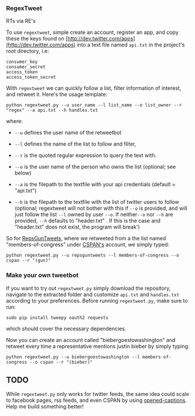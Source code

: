 ### RegexTweet ###
RTs via RE's

To use `regextweet`, simple create an account, register an app, and copy these the keys found on [http://dev.twitter.com/apps](http://dev.twitter.com/apps) into a text file named `api.txt` in the project's root directory, i.e:
```
consumer_key
consumer_secret
access_token
access_token_secret
```

With `regextweet` we can quickly follow a list, filter information of interest, and retweet it. Here's the usage template:

```
python regextweet.py --u user_name --l list_name --o list_owner --r "regex" --a api.txt --h handles.txt
```

where:

* `--u` defines the user name of the retweetbot
* `--l` defines the name of the list to follow and filter,
* `--r` is the quoted regular expression to query the text with.
* `--o` is the user name of the person who owns the list (optional; see below)
* `--a` is the filepath to the textfile with your api credentials (default = "api.txt")

* `--h` is the filepath to the textfile with the list of twitter users to follow (optional; regextweet will not bother with this if `--o` is provided, and will just follow the list `--l` owned by user `--o`.  If neither`--o` nor `--h` are provided, `--h` defaults to "header.txt" . If this is the case and "header.txt" does not exist, the program will break')


So for [RepsGunTweets](http://twitter.com/RepsGunTweets), where we retweeted from a the list named "members-of-congress" under [CSPAN's](http://www.twitter.com/cspan) account, we simply typed:

```
python regextweet.py --u repsguntweets --l members-of-congress --o cspan --r "(gun)"
```


### Make your own tweetbot

If you want to try out `regextweet.py` simply download the repository,  navigate to the extracted folder and customize `api.txt` and `handles.txt` according to your preferences.  Before running `regextweet.py`, make sure to run:

```
sudo pip install tweepy oauth2 requests
```

which should cover the necessary dependencies.

Now you can create an account called "biebergoestowashington" and retweet every time a representative mentions justin bieber by simply typing:

```
python regextweet.py --u biebergoestowashington --l members-of-congress --o cspan --r "(bieber)"
```

## TODO

While `regextweet.py` only works for twitter feeds, the same idea could scale to facebook pages, rss feeds, and even CSPAN by using [opened-captions](https://github.com/slifty/opened-captions). Help me build something better!

